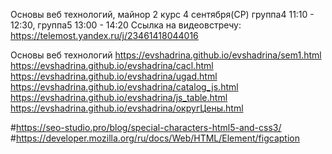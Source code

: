 Основы веб технологий, майнор 2 курс 4 сентября(СР) группа4 11:10 - 12:30, группа5 13:00 - 14:20
Ссылка на видеовстречу: https://telemost.yandex.ru/j/23461418044016




Основы веб технологий
https://evshadrina.github.io/evshadrina/sem1.html
https://evshadrina.github.io/evshadrina/cacl.html
https://evshadrina.github.io/evshadrina/ugad.html
https://evshadrina.github.io/evshadrina/catalog_js.html
https://evshadrina.github.io/evshadrina/js_table.html
https://evshadrina.github.io/evshadrina/округЦены.html



#https://seo-studio.pro/blog/special-characters-html5-and-css3/
#https://developer.mozilla.org/ru/docs/Web/HTML/Element/figcaption






